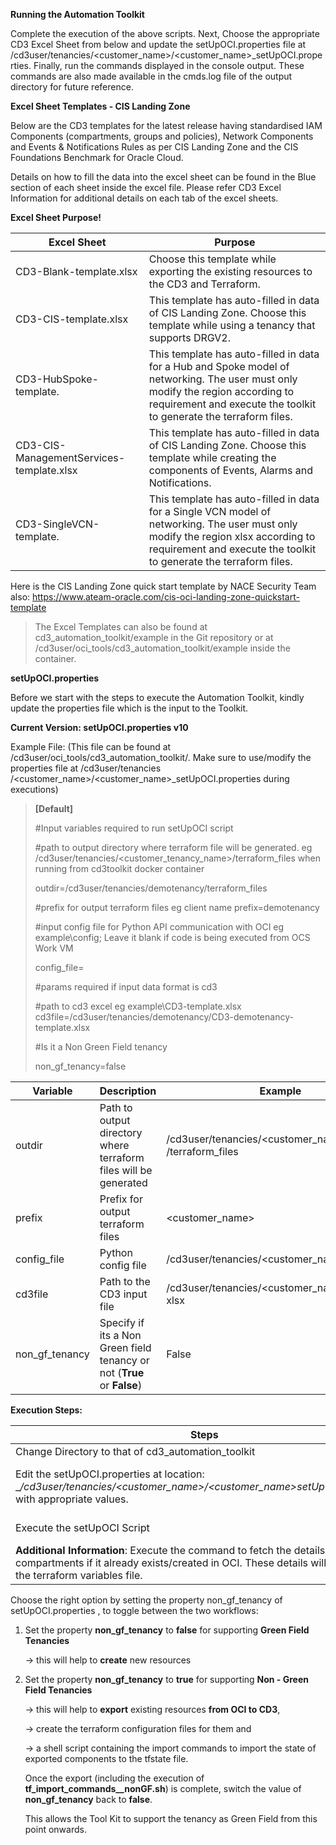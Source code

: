 **Running the Automation Toolkit**

Complete the execution of the above scripts.  Next, Choose the appropriate CD3 Excel Sheet from below and update the setUpOCI.properties file at /cd3user/tenancies/<customer\_name>/<customer\_name>\_setUpOCI.properties. Finally, run the commands displayed in the console output. These commands are also made available in the cmds.log file of the output directory for future reference.

**Excel Sheet Templates -  CIS Landing Zone**

Below are the CD3 templates for the latest release having standardised IAM Components (compartments, groups and policies), Network Components and Events & Notifications Rules as per CIS Landing Zone and the CIS Foundations Benchmark for Oracle Cloud.

Details on how to fill the data into the excel sheet can be found in the Blue section of each sheet inside the excel file. Please refer CD3 Excel Information for additional details on each tab of the excel sheets.

**Excel Sheet Purpose!**

|Excel Sheet| Purpose                                                                                                                    | 
|-----------|----------------------------------------------------------------------------------------------------------------------------|
| CD3-Blank-template.xlsx   | 	Choose this template while exporting the existing resources to the CD3 and Terraform.| 
| CD3-CIS-template.xlsx | This template has auto-filled in data of CIS Landing Zone. Choose this template while using a tenancy that supports DRGV2. |
|CD3-HubSpoke-template. | This template has auto-filled in data for a Hub and Spoke model of networking. The user must only modify the region according to requirement and execute the toolkit to generate the terraform files.|
|CD3-CIS-ManagementServices-template.xlsx | This template has auto-filled in data of CIS Landing Zone. Choose this template while creating the components of Events, Alarms and Notifications.|
|CD3-SingleVCN-template.| This template has auto-filled in data for a Single VCN model of networking. The user must only modify the region xlsx  according to requirement and execute the toolkit to generate the terraform files.|

Here is the CIS Landing Zone quick start template by NACE Security Team also: https://www.ateam-oracle.com/cis-oci-landing-zone-quickstart-template


> The Excel Templates can also be found at cd3_automation_toolkit/example in the Git repository or at /cd3user/oci_tools/cd3_automation_toolkit/example inside the container.


**setUpOCI.properties**

Before we start with the steps to execute the Automation Toolkit, kindly update the properties file which is the input to the Toolkit. 

**Current Version:  setUpOCI.properties v10**

Example File: (This file can be found at /cd3user/oci\_tools/cd3\_automation\_toolkit/. Make sure to use/modify the properties file at /cd3user/tenancies /<customer\_name>/<customer\_name>\_setUpOCI.properties during executions)

>**[Default]**
> 
> \#Input variables required to run setUpOCI script
> 
> \#path to output directory where terraform file will be generated. eg /cd3user/tenancies/<customer_tenancy_name>/terraform_files when running from cd3toolkit docker container 
> 
>outdir=/cd3user/tenancies/demotenancy/terraform_files
> 
> \#prefix for output terraform files eg client name prefix=demotenancy
> 
> \#input config file for Python API communication with OCI eg example\config; Leave it blank if code is being executed from OCS Work VM
> 
> config\_file=
> 
> \#params required if input data format is cd3
> 
> \#path to cd3 excel eg example\CD3-template.xlsx cd3file=/cd3user/tenancies/demotenancy/CD3-demotenancy-template.xlsx
> 
> \#Is it a Non Green Field tenancy 
> 
> non\_gf\_tenancy=false

| Variable | Description | Example |
|---|---|---|
|outdir|Path to output directory where terraform files will be generated| /cd3user/tenancies/<customer\_name> /terraform\_files|
|prefix|Prefix for output terraform files|\<customer\_name>|
|config\_file|Python config file|/cd3user/tenancies/<customer\_name>/config|
| cd3file |Path to the CD3 input file |/cd3user/tenancies/<customer\_name>/testCD3. xlsx |
|non\_gf\_tenancy |Specify if its a Non Green field tenancy or not (**True** or **False**)| False|

**Execution Steps:**

| Steps                                                                                                                                                                                        | Command |
|----------------------------------------------------------------------------------------------------------------------------------------------------------------------------------------------|---------|
| Change Directory to that of cd3_automation_toolkit                                                                                                                                           | cd /cd3user/oci\_tools/cd3\_automation\_toolkit/|
| Edit the setUpOCI.properties at location: __/cd3user/tenancies/<customer_name>/<customer_name>_setUpOCI.properties__ with appropriate values.                                                | Place Excel sheet at appropriate location in your docker and provide the corresponding path in: __/cd3user/tenancies/<customer_name>/<customer_name>_setUpOCI.properties__ file |
| Execute the setUpOCI Script                                                                                                                                                                  | python setUpOCI.py /cd3user/tenancies/<customer_name>/<customer_name>_setUpOCI.properties |
| **Additional Information**: Execute the command to fetch the details of the compartments if it already exists/created in OCI. These details will be written to the terraform variables file. | Choose **"Fetch Compartments OCIDs to variables file"** from CD3 Services in setUpOCI menu.|

Choose the right option by setting the property non_gf_tenancy of setUpOCI.properties , to toggle between the two workflows:
1. Set the property **non_gf_tenancy**  to **false** for supporting **Green Field Tenancies** 

    →  this will help to **create** new resources
2. Set the property  **non_gf_tenancy**  to **true** for supporting  **Non - Green Field Tenancies**

    →  this will help to **export** existing resources **from OCI to CD3**,

    →  create the terraform configuration files for them and 

    →  a shell script containing the import commands to import the state of exported components to the tfstate file.

   
   Once the export (including the execution of **tf_import_commands_<resource>_nonGF.sh**) is complete, switch the value of **non_gf_tenancy** back to **false**. 


   This allows the Tool Kit to support the tenancy as Green Field from this point onwards.

